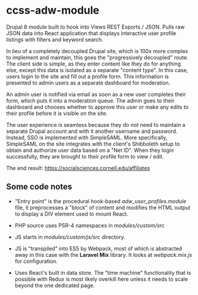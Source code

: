 # ccss-adw-module

Drupal 8 module built to hook into Views REST Exports / JSON. Pulls raw JSON data into React application that displays interactive user 
profile listings with filters and keyword search.

In lieu of a completely decoupled Drupal site, which is 100x more complex to implement and maintain, this goes the "progressively decoupled" route. The client side is simple, as they enter content like they do for anything else, except this data is isolated as a separate "content type". In this case, users login to the site and fill out a profile form. This information is presented to admin users as a separate dashboard for moderation.

An admin user is notified via email as soon as a new user completes their form, which puts it into a moderation queue. The admin goes to their dashboard and chooses whether to approve this user or make any edits to their profile before it is visible on the site.

The user experience is seamless because they do not need to maintain a separate Drupal account and with it another username and password. Instead, SSO is implemented with SimpleSAML. More specifically, SimpleSAML on the site integrates with the client's Shibboleth setup to obtain and authorize user data based on a "Net ID". When they login successfully, they are brought to their profile form to view / edit.

The end result: https://socialsciences.cornell.edu/affiliates

## Some code notes
* "Entry point" is the procedural hook-based _adw_user_profiles.module_ file, it preprocesses a "block" of content and modifies the HTML output to display a DIV element used to mount React.


* PHP source uses PSR-4 namespaces in _modules/custom/src_


* JS starts in _modules/custom/js/src_ directory. 


* JS is "transpiled" into ES5 by Webpack, most of which is abstracted away in this case with the **Laravel Mix** library. It looks at _webpack.mix.js_ for configuration.


* Uses React's built in data store. The "time machine" functionality that is possible with Redux is most likely overkill here unless it needs to scale beyond the one dedicated page.
